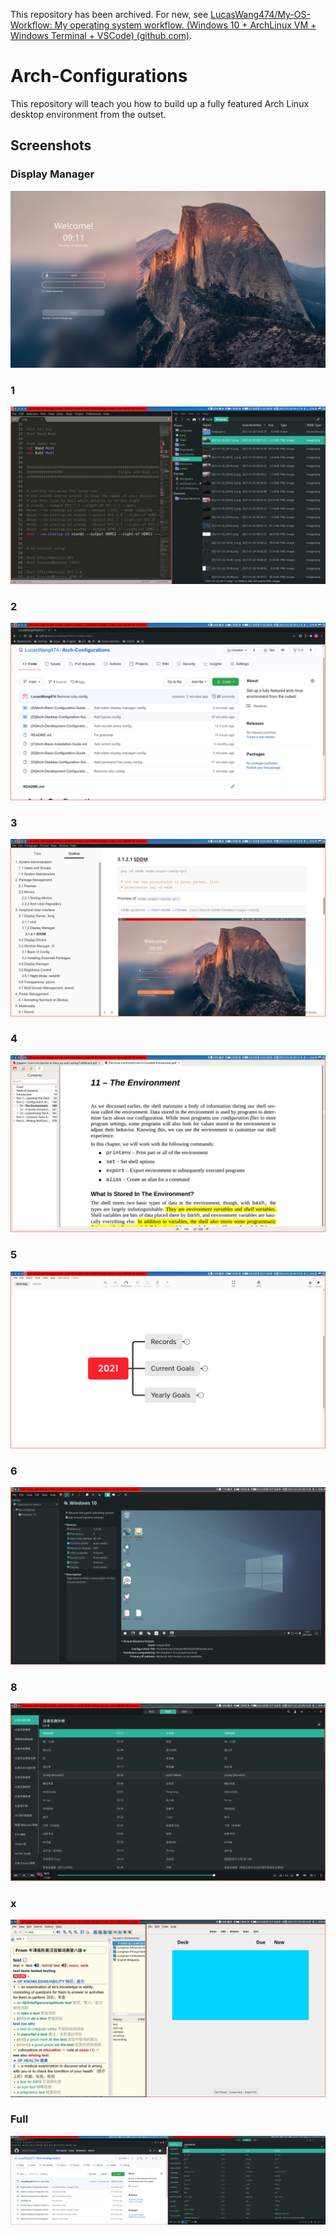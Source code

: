This repository has been archived. For new, see [LucasWang474/My-OS-Workflow: My operating system workflow. (Windows 10 + ArchLinux VM + Windows Terminal + VSCode) (github.com)](https://github.com/LucasWang474/My-OS-Workflow).





# Arch-Configurations

This repository will teach you how to build up a fully featured Arch Linux desktop environment from the outset.



## Screenshots

### Display Manager

![2021-01-25_09-11](README.assets/2021-01-25_09-11.png)



### 1

![2021-01-25_09-11_1](README.assets/2021-01-25_09-11_1.png)



### 2

![2021-01-25_09-12](README.assets/2021-01-25_09-12.png)



### 3

![2021-01-25_09-14](README.assets/2021-01-25_09-14.png)



### 4

![2021-01-25_09-15](README.assets/2021-01-25_09-15.png)



### 5

![2021-01-25_09-15_1](README.assets/2021-01-25_09-15_1.png)



### 6

![2021-01-25_09-15_2](README.assets/2021-01-25_09-15_2.png)



### 8

![2021-01-25_09-15_3](README.assets/2021-01-25_09-15_3.png)



### x

![2021-01-25_09-16_1](README.assets/2021-01-25_09-16_1.png)



### Full

![2021-01-25_09-20](README.assets/2021-01-25_09-20.png)
